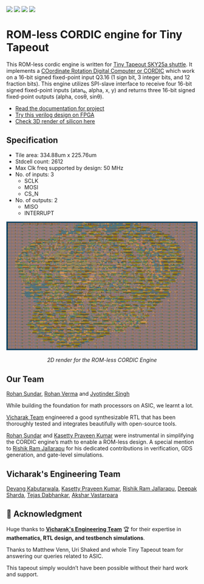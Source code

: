 ![](../../workflows/gds/badge.svg) ![](../../workflows/docs/badge.svg) ![](../../workflows/test/badge.svg) ![](../../workflows/fpga/badge.svg)

# ROM-less CORDIC engine for Tiny Tapeout
This ROM-less cordic engine is written for [Tiny Tapeout SKY25a shuttle](https://github.com/TinyTapeout/tinytapeout-sky-25a). It implements a [COordinate Rotation Digital Computer or CORDIC](https://ieeexplore.ieee.org/document/5089431) which work on a 16-bit signed fixed-point input Q3.16 (1 sign bit, 3 integer bits, and 12 fraction bits). This engine utilizes SPI-slave interface to receive four 16-bit signed fixed-point inputs (atan₀, alpha, x, y) and returns three 16-bit signed fixed-point outputs (alpha, cosθ, sinθ). 

- [Read the documentation for project](docs/info.md)
- [Try this verilog design on FPGA](https://github.com/rohanverma94/ttsky-romless-cordic-engine/tree/main/fpga)
- [Check 3D render of silicon here](https://gds-viewer.tinytapeout.com/?process=SKY130&model=https%3A%2F%2Frohanverma94.github.io%2Fttsky-romless-cordic-engine%2F%2Ftinytapeout.gds)

## Specification
- Tile area: 334.88um x 225.76um
- Stdcell count: 2612
- Max Clk freq supported by design: 50 MHz
- No. of inputs: 3 
  - SCLK
  - MOSI
  - CS_N
- No. of outputs: 2 
  - MISO
  - INTERRUPT
  
<p align="center">
  <img src="docs/_asset/die_look.png" alt="GDS of the ROM-less CORDIC Engine" width="800"/>
</p>
<p align="center"><em>2D render for the ROM-less CORDIC Engine</em></p>

## Our Team

[Rohan Sundar](https://github.com/rsundar), [Rohan Verma](https://github.com/rohanverma94/) 
and [Jyotinder Singh](https://github.com/JyotinderSingh)

While building the foundation for math processors on ASIC, we learnt a lot. 

[Vicharak Team](#Vicharak's-Engineering-Team) engineered a good synthesizable RTL that has been thoroughly tested and integrates beautifully with open-source tools. 

[Rohan Sundar](https://github.com/rsundar) and [Kasetty Praveen Kumar](https://github.com/Kasetty-Praveen-Kumar) were instrumental in simplifying the CORDIC engine’s math to enable a ROM-less design. A special mention to [Rishik Ram Jallarapu](https://github.com/Marcvi19) for his dedicated contributions in verification, GDS generation, and gate-level simulations.

## Vicharak's Engineering Team   
[Devang Kabutarwala](https://github.com/djkabutar),
[Kasetty Praveen Kumar](https://github.com/Kasetty-Praveen-Kumar),
[Rishik Ram Jallarapu](https://github.com/Marcvi19),
[Deepak Sharda](https://github.com/dpks2003),
[Tejas Dabhankar](https://github.com/tejdabhankar),
[Akshar Vastarpara](https://github.com/akshar001)


## 🙏 Acknowledgment

Huge thanks to [**Vicharak's Engineering Team**](https://vicharak.in) 🏆   for their expertise in **mathematics, RTL design, and testbench simulations**. 

Thanks to Matthew Venn, Uri Shaked and whole Tiny Tapeout team for answering our queries related to ASIC.

This tapeout simply wouldn’t have been possible without their hard work and support.
